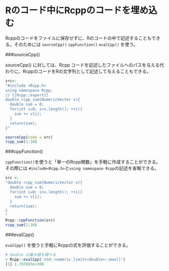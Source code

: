 # Rのコード中にRcppのコードを埋め込む

Rcppのコードをファイルに保存せずに、Rのコードの中で記述することもできる。そのためには `sourceCpp()` `cppFunction()` `evalCpp()` を使う。

###sourceCpp()

sourceCpp() に対しては、Rcpp コードを記述したファイルへのパスを与える代わりに、RcppのコードをRの文字列として記述して与えることもできる。

```R
src<-
"#include <Rcpp.h>
using namespace Rcpp;
// [[Rcpp::export]]
double rcpp_sum(NumericVector v){
  double sum = 0;
  for(int i=0; i<v.length(); ++i){
    sum += v[i];
  }
  return(sum);
}"

sourceCpp(code = src)
rcpp_sum(1:10)
```

###cppFunction()

`cppFunction()`を使うと「単一のRcpp関数」を手軽に作成することができる。その際には `#include<Rcpp.h>`と`using namespase Rcpp`の記述を省略できる。

```r
src <-
"double rcpp_sum(NumericVector v){
  double sum = 0;
  for(int i=0; i<v.length(); ++i){
    sum += v[i];
  }
  return(sum);
}
"
Rcpp::cppFunction(src)
rcpp_sum(1:10)
```

###evalCpp()

`evalCpp()` を使うと手軽にRcppの式を評価することができる。

```r
# double の最大値を調べる
> Rcpp::evalCpp('std::numeric_limits<double>::max()')
[1] 1.797693e+308
```